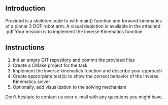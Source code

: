 ## Introduction

Provided is a skeleton code to with main() function and forward kinematics of a planar 3 DOF robot arm. 
A visual depiction is available in the attached .pdf
Your mission is to implement the Inverse Kinematics function

## Instructions
1. Init an empty GIT repository and commit the provided files
2. Create a CMake project for the task
3. Implement the inverse kinematics function and describe your approach
4. Create approrpiate test(s) to show the correct behavior of the Inverse Kinematics solver
5. Optionally, add visualization to the solving mechanism

Don't hesitate to contact us over e-mail with any questions you might have.



